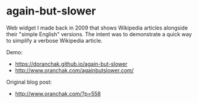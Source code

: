 # again-but-slower
Web widget I made back in 2009 that shows Wikipedia articles alongside their "simple English" versions.
The intent was to demonstrate a quick way to simplify a verbose Wikipedia article.

Demo:

* https://doranchak.github.io/again-but-slower
* http://www.oranchak.com/againbutslower.com/

Original blog post:

* http://www.oranchak.com/?p=558
